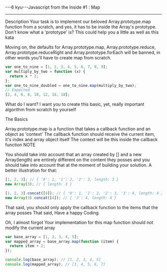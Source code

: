 ---6 kyu---Javascript from the Inside #1 : Map

---

Description Your task is to implement our beloved Array.prototype.map function from a scratch, and yes, it has to be inside the Array's prototype. Don't know what a 'prototype' is? This could help you a little as well as this kata

Moving on, the defaults for Array.prototype.map, Array.prototype.reduce, Array.prototype.reduceRight and Array.prototype.forEach will be banned, in other words you'll have to create map from scratch.

```js
var one_to_nine = [1, 2, 3, 4, 5, 6, 7, 8, 9];
var multiply_by_two = function (x) {
  return x * 2;
};
var one_to_nine_doubled = one_to_nine.map(multiply_by_two);
// Expected
[2, 4, 6, 8, 10, 12, 16, 18];
```

What do I want? I want you to create this basic, yet, really important algorithm from scratch by yourself

The Basics

Array.prototype.map is a function that takes a callback function and an object as 'context'
The callback function should receive the current item, it's index and array object itself
The context will be this inside the callback function
NOTE

You should take into account that an array created by [] and a new Array(length) are entirely different on the content they posses and you should take into account that at the moment of building your solution.
A better illustration for that:

```js
[1, 2, 3]; // { '0': 1, '1': 2, '2': 3, length: 3 }
new Array(3); // { length: 3 }

[1, 2, 3].concat([4]); // { '0': 1, '1': 2, '2': 3, '3': 4, length: 4 }
new Array(3).concat([4]); // { '3': 4, length: 4 }
```

That said, you should only apply the callback function to the items that the array posses
That said, Have a happy Coding.

Oh, I almost forgot Your implementation for this map function should not modify the current array

```js
var base_array = [1, 2, 3, 4, 5];
var mapped_array = base_array.map(function (item) {
  return item + 2;
});

console.log(base_array); // [1, 2, 3, 4, 5]
console.log(mapped_array); // [3, 4, 5, 6, 7]
```
